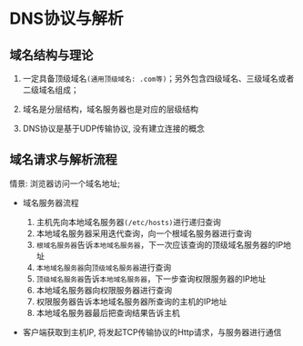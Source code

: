 # DNS协议与解析

## 域名结构与理论

1. 一定具备顶级域名`(通用顶级域名: .com等)`；另外包含四级域名、三级域名或者二级域名组成；

2. 域名是分层结构，域名服务器也是对应的层级结构

3. DNS协议是基于UDP传输协议, 没有建立连接的概念

## 域名请求与解析流程

情景: 浏览器访问一个域名地址;

- 域名服务器流程

    1. 主机先向本地域名服务器`(/etc/hosts)`进行递归查询
    2. 本地域名服务器采用迭代查询，向一个根域名服务器进行查询
    3. `根域名服务器`告诉`本地域名服务器`，下一次应该查询的顶级域名服务器的IP地址
    4. `本地域名服务器`向`顶级域名服务器`进行查询
    5. `顶级域名服务器`告诉`本地域名服务器`，下一步查询权限服务器的IP地址
    6. 本地域名服务器向权限服务器进行查询
    7. 权限服务器告诉本地域名服务器所查询的主机的IP地址
    8. 本地域名服务器最后把查询结果告诉主机

- 客户端获取到主机IP, 将发起TCP传输协议的Http请求，与服务器进行通信


